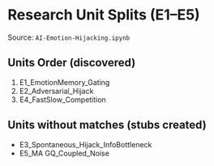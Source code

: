 # Research Unit Splits (E1–E5)

Source: `AI-Emotion-Hijacking.ipynb`

## Units Order (discovered)
1. E1_EmotionMemory_Gating
2. E2_Adversarial_Hijack
3. E4_FastSlow_Competition

## Units without matches (stubs created)
- E3_Spontaneous_Hijack_InfoBottleneck
- E5_MA GQ_Coupled_Noise
